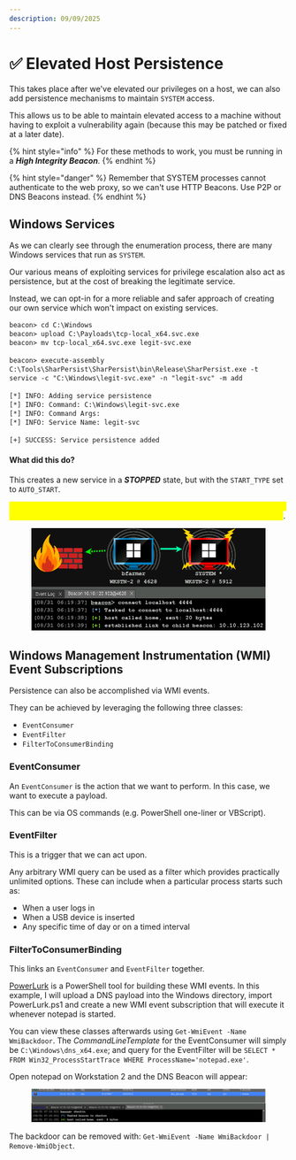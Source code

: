 ```yaml
---
description: 09/09/2025
---
```


# ✅ Elevated Host Persistence

This takes place after we've elevated our privileges on a host, we can also add persistence mechanisms to maintain `SYSTEM` access.

This allows us to be able to maintain elevated access to a machine without having to exploit a vulnerability again (because this may be patched or fixed at a later date).

{% hint style="info" %}
For these methods to work, you must be running in a _**High Integrity Beacon**_.
{% endhint %}

{% hint style="danger" %}
Remember that SYSTEM processes cannot authenticate to the web proxy, so we can't use HTTP Beacons. Use P2P or DNS Beacons instead.
{% endhint %}

## Windows Services

As we can clearly see through the enumeration process, there are many Windows services that run as `SYSTEM`.

Our various means of exploiting services for privilege escalation also act as persistence, but at the cost of breaking the legitimate service.

Instead, we can opt-in for a more reliable and safer approach of creating our own service which won't impact on existing services.

```
beacon> cd C:\Windows
beacon> upload C:\Payloads\tcp-local_x64.svc.exe
beacon> mv tcp-local_x64.svc.exe legit-svc.exe

beacon> execute-assembly C:\Tools\SharPersist\SharPersist\bin\Release\SharPersist.exe -t service -c "C:\Windows\legit-svc.exe" -n "legit-svc" -m add

[*] INFO: Adding service persistence
[*] INFO: Command: C:\Windows\legit-svc.exe
[*] INFO: Command Args: 
[*] INFO: Service Name: legit-svc

[+] SUCCESS: Service persistence added
```

#### What did this do?

This creates a new service in a _**STOPPED**_ state, but with the `START_TYPE` set to `AUTO_START`.&#x20;

_<mark style="color:yellow;">**This means the service won't run until the machine is rebooted. When the machine starts, so will the service, and it will be waiting for a connection**</mark>_.

<figure><img src="../.gitbook/assets/image (292).png" alt=""><figcaption></figcaption></figure>

## Windows Management Instrumentation (WMI) Event Subscriptions

Persistence can also be accomplished via WMI events.

They can be achieved by leveraging the following three classes:

* `EventConsumer`
* `EventFilter`
* `FilterToConsumerBinding`

### EventConsumer

An `EventConsumer` is the action that we want to perform. In this case, we want to execute a payload.

This can be via OS commands (e.g. PowerShell one-liner or VBScript).

### EventFilter

This is a trigger that we can act upon.&#x20;

Any arbitrary WMI query can be used as a filter which provides practically unlimited options. These can include when a particular process starts such as:

* When a user logs in
* When a USB device is inserted
* Any specific time of day or on a timed interval

### FilterToConsumerBinding

This links an `EventConsumer` and `EventFilter` together.

[PowerLurk](https://github.com/Sw4mpf0x/PowerLurk) is a PowerShell tool for building these WMI events.  In this example, I will upload a DNS payload into the Windows directory, import PowerLurk.ps1 and create a new WMI event subscription that will execute it whenever notepad is started.

You can view these classes afterwards using `Get-WmiEvent -Name WmiBackdoor`.  The _CommandLineTemplate_ for the EventConsumer will simply be `C:\Windows\dns_x64.exe`; and query for the EventFilter will be `SELECT * FROM Win32_ProcessStartTrace WHERE ProcessName='notepad.exe'`.

Open notepad on Workstation 2 and the DNS Beacon will appear:

<figure><img src="../.gitbook/assets/image (293).png" alt=""><figcaption></figcaption></figure>

The backdoor can be removed with: `Get-WmiEvent -Name WmiBackdoor | Remove-WmiObject`.
